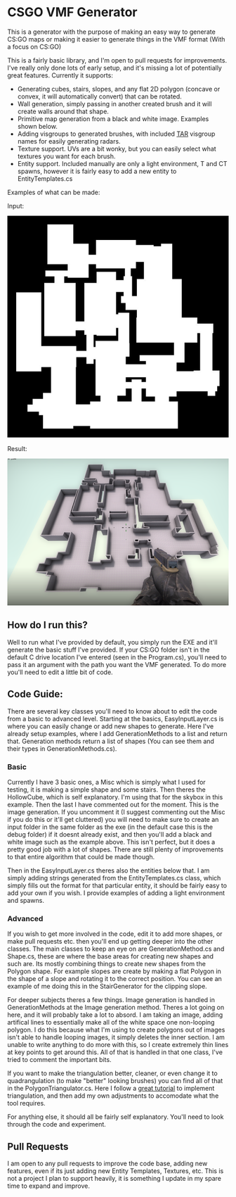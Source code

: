 # CSGO VMF Generator

This is a generator with the purpose of making an easy way to generate CS:GO maps or making it easier to generate things in the VMF format (With a focus on CS:GO)

This is a fairly basic library, and I'm open to pull requests for improvements. I've really only done lots of early setup, and it's missing a lot of potentially great features.
Currently it supports:
- Generating cubes, stairs, slopes, and any flat 2D polygon (concave or convex, it will automatically convert) that can be rotated.
- Wall generation, simply passing in another created brush and it will create walls around that shape.
- Primitive map generation from a black and white image. Examples shown below.
- Adding visgroups to generated brushes, with included [TAR](https://github.com/Terri00/CS-GO-Auto-Radar) visgroup names for easily generating radars.
- Texture support. UVs are a bit wonky, but you can easily select what textures you want for each brush.
- Entity support. Included manually are only a light environment, T and CT spawns, however it is fairly easy to add a new entity to EntityTemplates.cs

Examples of what can be made:

Input:

![Image of Input](https://github.com/7ark/CSGO-VMF-Generator/blob/master/ExampleImages/InputExample1.png)

Result:

![Image of Result](https://github.com/7ark/CSGO-VMF-Generator/blob/master/ExampleImages/Result1.png)

## How do I run this?
Well to run what I've provided by default, you simply run the EXE and it'll generate the basic stuff I've provided.
If your CS:GO folder isn't in the default C drive location I've entered (seen in the Program.cs), you'll need to pass it an argument with the path you want the VMF generated.
To do more you'll need to edit a little bit of code.

## Code Guide:
There are several key classes you'll need to know about to edit the code from a basic to advanced level. Starting at the basics, EasyInputLayer.cs is where you can easily change or 
add new shapes to generate. Here I've already setup examples, where I add GenerationMethods to a list and return that. Generation methods return a list of shapes (You can see them
and their types in GenerationMethods.cs). 

### Basic
Currently I have 3 basic ones, a Misc which is simply what I used for testing, it is making a simple shape and some stairs.
Then theres the HollowCube, which is self explanatory. I'm using that for the skybox in this example.
Then the last I have commented out for the moment. This is the image generation. If you uncomment it (I suggest commenting out the Misc if you do this or it'll get cluttered)
you will need to make sure to create an input folder in the same folder as the exe (in the default case this is the debug folder) if it doesnt already exist, and then you'll
add a black and white image such as the example above. This isn't perfect, but it does a pretty good job with a lot of shapes. There are still plenty of improvements to that entire algorithm that could be made though.

Then in the EasyInputLayer.cs theres also the entities below that. I am simply adding strings generated from the EntityTemplates.cs class, which simply fills out the format for
that particular entity, it should be fairly easy to add your own if you wish. I provide examples of adding a light environment and spawns.

### Advanced
If you wish to get more involved in the code, edit it to add more shapes, or make pull requests etc. then you'll end up getting deeper into the other classes.
The main classes to keep an eye on are GenerationMethod.cs and Shape.cs, these are where the base areas for creating new shapes and such are. Its mostly combining things to create
new shapes from the Polygon shape. For example slopes are create by making a flat Polygon in the shape of a slope and rotating it to the correct position. You can see an example
of me doing this in the StairGenerator for the clipping slope.

For deeper subjects theres a few things.
Image generation is handled in GenerationMethods at the Image generation method. Theres a lot going on here, and it will probably take a lot to absord. I am taking an image, adding
artifical lines to essentially make all of the white space one non-looping polygon. I do this because what I'm using to create polygons out of images isn't able to handle looping
images, it simply deletes the inner section. I am unable to write anything to do more with this, so I create extremely thin lines at key points to get around this.
All of that is handled in that one class, I've tried to comment the important bits.

If you want to make the triangulation better, cleaner, or even change it to quadrangulation (to make "better" looking brushes) you can find all of that in the PolygonTriangulator.cs.
Here I follow a [great tutorial](https://www.gamedev.net/tutorials/programming/graphics/polygon-triangulation-r3334/) to implement triangulation, and then add my own adjustments
to accomodate what the tool requires.

For anything else, it should all be fairly self explanatory. You'll need to look through the code and experiment.

## Pull Requests
I am open to any pull requests to improve the code base, adding new features, even if its just adding new Entity Templates, Textures, etc. 
This is not a project I plan to support heavily, it is something I update in my spare time to expand and improve.
